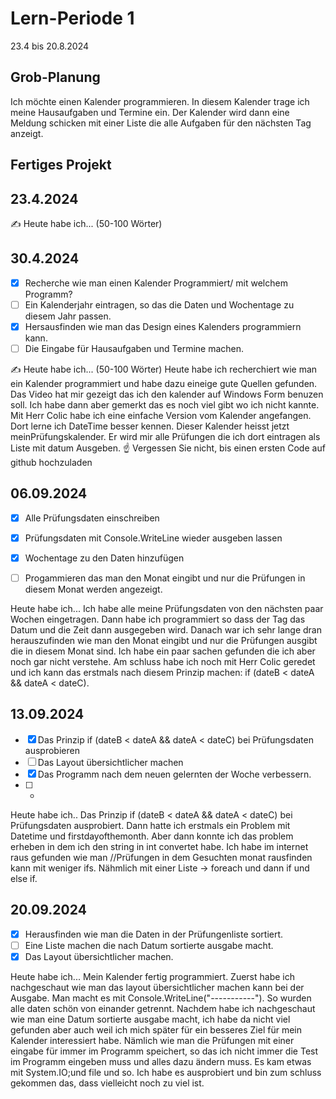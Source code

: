 ﻿# Lern-Periode 1

23.4 bis 20.8.2024

## Grob-Planung

Ich möchte einen Kalender programmieren. In diesem Kalender trage ich meine Hausaufgaben und Termine ein. Der Kalender wird dann eine Meldung schicken  mit einer Liste die alle Aufgaben für den nächsten Tag anzeigt.

## Fertiges Projekt



## 23.4.2024

✍️ Heute habe ich... (50-100 Wörter)

## 30.4.2024

- [x] Recherche wie man einen Kalender Programmiert/ mit welchem Programm?
- [ ] Ein Kalenderjahr eintragen, so das die Daten und Wochentage zu diesem Jahr passen.
- [x] Hersausfinden wie man das Design eines Kalenders programmiern kann.
- [ ] Die Eingabe für Hausaufgaben und Termine machen.

✍️ Heute habe ich... (50-100 Wörter)
Heute habe ich recherchiert wie man ein Kalender programmiert und habe dazu eineige gute Quellen gefunden. Das Video hat mir gezeigt das ich den kalender auf Windows Form benuzen soll. Ich habe dann aber gemerkt das es noch viel gibt wo ich nicht kannte. Mit Herr Colic habe ich eine einfache Version vom Kalender angefangen. Dort lerne ich DateTime besser kennen. Dieser Kalender heisst jetzt meinPrüfungskalender. Er wird mir alle Prüfungen die ich dort eintragen als Liste mit datum Ausgeben.
☝️ Vergessen Sie nicht, bis einen ersten Code auf github hochzuladen


## 06.09.2024

- [x] Alle Prüfungsdaten einschreiben
- [x] Prüfungsdaten mit Console.WriteLine wieder ausgeben lassen
- [x] Wochentage zu den Daten hinzufügen
- [ ] Progammieren das man den Monat eingibt und nur die Prüfungen in diesem Monat werden angezeigt.


 Heute habe ich...
 Ich habe alle meine Prüfungsdaten von den nächsten paar Wochen eingetragen. Dann habe ich programmiert so dass der Tag das Datum und die Zeit dann ausgegeben wird. Danach war ich sehr lange dran herauszufinden wie man den Monat eingibt und nur die Prüfungen ausgibt die in diesem Monat sind. Ich habe ein paar sachen gefunden die ich aber noch gar nicht verstehe. Am schluss habe ich noch mit Herr Colic geredet und ich kann das erstmals nach diesem Prinzip machen: if (dateB < dateA && dateA < dateC).



 ## 13.09.2024


 - [x] Das Prinzip if (dateB < dateA && dateA < dateC) bei Prüfungsdaten ausprobieren
 - [ ] Das Layout übersichtlicher machen
 - [x] Das Programm nach dem neuen gelernten der Woche verbessern.
 - [ ] -

Heute habe ich..
Das Prinzip if (dateB < dateA && dateA < dateC) bei Prüfungsdaten ausprobiert. Dann hatte ich erstmals ein Problem mit Datetime und firstdayofthemonth. Aber dann konnte ich das problem erheben in dem ich den string in int convertet habe. Ich habe im internet raus gefunden wie man //Prüfungen in dem Gesuchten monat rausfinden kann mit weniger ifs. Nähmlich mit einer Liste -> foreach und dann if und else if.
 

## 20.09.2024

- [x] Herausfinden wie man die Daten in der Prüfungenliste sortiert.
- [ ] Eine Liste machen die nach Datum sortierte ausgabe macht.
- [x] Das Layout übersichtlicher machen.

Heute habe ich...
Mein Kalender fertig programmiert. Zuerst habe ich nachgeschaut wie man das layout übersichtlicher machen kann bei der Ausgabe. Man macht es mit Console.WriteLine("-----------"). So wurden alle daten schön von einander getrennt. Nachdem habe ich nachgeschaut wie man eine Datum sortierte ausgabe macht, ich habe da nicht viel gefunden aber auch weil ich mich später für ein besseres Ziel für mein Kalender interessiert habe. Nämlich wie man die Prüfungen mit einer eingabe für immer im Programm speichert, so das ich nicht immer die Test im Programm eingeben muss und alles dazu ändern muss. Es kam etwas mit System.IO;und file und so. Ich habe es ausprobiert und bin zum schluss gekommen das, dass vielleicht noch zu viel ist.
  

